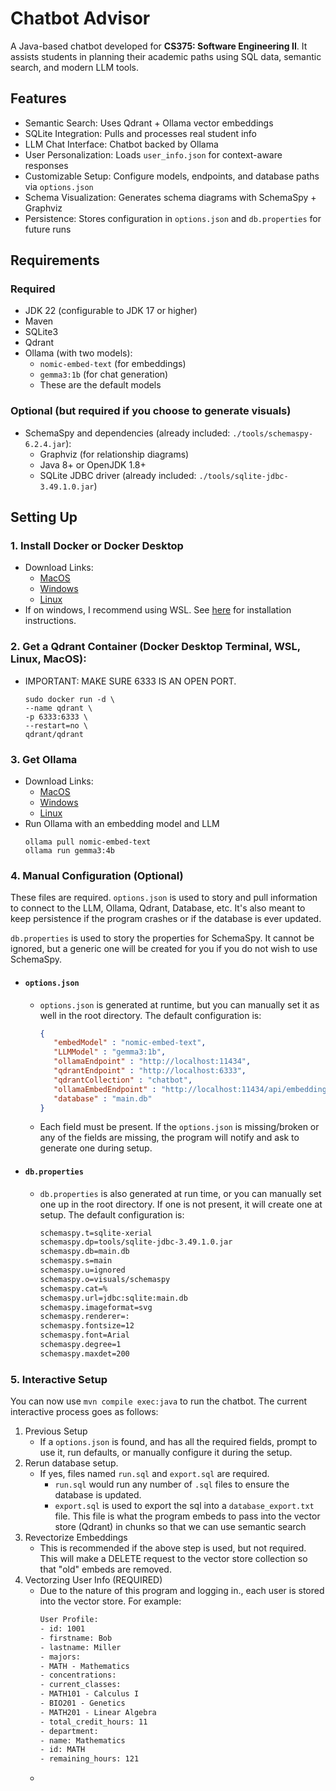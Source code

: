 # Chatbot Advisor

A Java-based chatbot developed for **CS375: Software Engineering II**. It assists students in planning their academic paths using SQL data, semantic search, and modern LLM tools.

## Features

- Semantic Search: Uses Qdrant + Ollama vector embeddings
- SQLite Integration: Pulls and processes real student info
- LLM Chat Interface: Chatbot backed by Ollama
- User Personalization: Loads `user_info.json` for context-aware responses
- Customizable Setup: Configure models, endpoints, and database paths via `options.json`
- Schema Visualization: Generates schema diagrams with SchemaSpy + Graphviz
- Persistence: Stores configuration in `options.json` and `db.properties` for future runs


## Requirements

### Required
- JDK 22 (configurable to JDK 17 or higher)
- Maven
- SQLite3
- Qdrant
- Ollama (with two models):
  - `nomic-embed-text` (for embeddings)
  - `gemma3:1b` (for chat generation)
  - These are the default models

### Optional (but required if you choose to generate visuals)
- SchemaSpy and dependencies (already included: `./tools/schemaspy-6.2.4.jar`):
  - Graphviz (for relationship diagrams)
  - Java 8+ or OpenJDK 1.8+
  - SQLite JDBC driver (already included: `./tools/sqlite-jdbc-3.49.1.0.jar`)


## Setting Up

### 1. Install Docker or Docker Desktop
   - Download Links:
      - [MacOS](https://docs.docker.com/desktop/setup/install/mac-install/)
      - [Windows](https://docs.docker.com/desktop/setup/install/windows-install/)
      - [Linux](https://docs.docker.com/engine/install/)
   - If on windows, I recommend using WSL. See [here](https://learn.microsoft.com/en-us/windows/wsl/install) for installation instructions.


### 2. Get a Qdrant Container (Docker Desktop Terminal, WSL, Linux, MacOS):
   - IMPORTANT: MAKE SURE 6333 IS AN OPEN PORT.
      ```
      sudo docker run -d \
      --name qdrant \
      -p 6333:6333 \
      --restart=no \
      qdrant/qdrant
      ```

### 3. Get Ollama
   - Download Links:
      - [MacOS](https://ollama.com/download/mac)
      - [Windows](https://ollama.com/download/windows)
      - [Linux](https://ollama.com/download/linux)
   - Run Ollama with an embedding model and LLM
      ```
      ollama pull nomic-embed-text
      ollama run gemma3:4b
      ```

### 4. Manual Configuration (Optional)
   These files are required. `options.json` is used to story and pull information to connect to the LLM, Ollama, Qdrant, Database, etc. It's also meant to keep persistence if the program crashes or if the database is ever updated. 

   `db.properties` is used to story the properties for SchemaSpy. It cannot be ignored, but a generic one will be created for you if you do not wish to use SchemaSpy.
   
   * #### `options.json`
      - `options.json` is generated at runtime, but you can manually set it as well in the root directory. The default configuration is:
         ```json
         {
            "embedModel" : "nomic-embed-text",
            "LLMModel" : "gemma3:1b",
            "ollamaEndpoint" : "http://localhost:11434",
            "qdrantEndpoint" : "http://localhost:6333",
            "qdrantCollection" : "chatbot",
            "ollamaEmbedEndpoint" : "http://localhost:11434/api/embeddings",
            "database" : "main.db"
         }
         ```
      - Each field must be present. If the `options.json` is missing/broken or any of the fields are missing, the program will notify and ask to generate one during setup.

   * #### `db.properties`
      - `db.properties` is also generated at run time, or you can manually set one up in the root directory. If one is not present, it will create one at setup. The default configuration is:
         ```txt
         schemaspy.t=sqlite-xerial
         schemaspy.dp=tools/sqlite-jdbc-3.49.1.0.jar
         schemaspy.db=main.db
         schemaspy.s=main
         schemaspy.u=ignored
         schemaspy.o=visuals/schemaspy
         schemaspy.cat=%
         schemaspy.url=jdbc:sqlite:main.db
         schemaspy.imageformat=svg
         schemaspy.renderer=:
         schemaspy.fontsize=12
         schemaspy.font=Arial
         schemaspy.degree=1
         schemaspy.maxdet=200
         ```

### 5. Interactive Setup
   You can now use `mvn compile exec:java` to run the chatbot. The current interactive process goes as follows:
      
   1. Previous Setup
      - If a `options.json` is found, and has all the required fields, prompt to use it, run defaults, or manually configure it during the setup.
   2. Rerun database setup.
      - If yes, files named `run.sql` and `export.sql` are required.
         - `run.sql` would run any number of `.sql` files to ensure the database is updated.
         - `export.sql` is used to export the sql into a `database_export.txt` file. This file is what the program embeds to pass into the vector store (Qdrant) in chunks so that we can use semantic search
   3. Revectorize Embeddings
      - This is recommended if the above step is used, but not required. This will make a DELETE request to the vector store collection so that "old" embeds are removed.
   4. Vectorzing User Info (REQUIRED)
      - Due to the nature of this program and logging in., each user is stored into the vector store. For example:
         ```txt
         User Profile:
         - id: 1001
         - firstname: Bob
         - lastname: Miller
         - majors: 
         - MATH - Mathematics
         - concentrations: 
         - current_classes: 
         - MATH101 - Calculus I
         - BIO201 - Genetics
         - MATH201 - Linear Algebra
         - total_credit_hours: 11
         - department: 
         - name: Mathematics
         - id: MATH
         - remaining_hours: 121
         ```
      - 